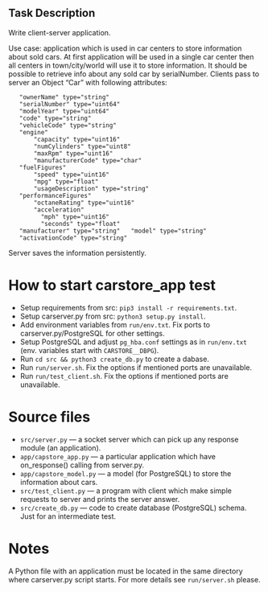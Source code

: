 ## Task Description
Write client-server application.

Use case: application which is used in car centers to store information
about sold cars. At first application will be used in a single car center then
all centers in town/city/world will use it to store information. It should be
possible to retrieve info about any sold car by serialNumber.
Clients pass to server an Object “Car” with following attributes:
```
   "ownerName" type="string"
   "serialNumber" type="uint64"
   "modelYear" type="uint64"
   "code" type="string"
   "vehicleCode" type="string"
   "engine"
       "capacity" type="uint16"
       "numCylinders" type="uint8"
       "maxRpm" type="uint16"
       "manufacturerCode" type="char"
   "fuelFigures"
       "speed" type="uint16"
       "mpg" type="float"
       "usageDescription" type="string"
   "performanceFigures"
       "octaneRating" type="uint16"
       "acceleration"
         "mph" type="uint16"
         "seconds" type="float"
   "manufacturer" type="string"   "model" type="string"
   "activationCode" type="string"
```
Server saves the information persistently.


# How to start carstore_app test
* Setup requirements from src: `pip3 install -r requirements.txt`.
* Setup carserver.py from src: `python3 setup.py install`.
* Add environment variables from `run/env.txt`. Fix ports to carserver.py/PostgreSQL for other settings.
* Setup PostgreSQL and adjust `pg_hba.conf` settings as in `run/env.txt` (env. variables start with `CARSTORE__DBPG`).
* Run `cd src && python3 create_db.py` to create a dabase.
* Run `run/server.sh`. Fix the options if mentioned ports are unavailable.
* Run `run/test_client.sh`. Fix the options if mentioned ports are unavailable.


# Source files
* `src/server.py` — a socket server which can pick up any response module (an application).
* `app/capstore_app.py` — a particular application which have on_response() calling from server.py.
* `app/capstore_model.py` — a model (for PostgreSQL) to store the information about cars.
* `src/test_client.py` — a program with client which make simple requests to server and prints the server answer.
* `src/create_db.py` — code to create database (PostgreSQL) schema. Just for an intermediate test.


# Notes
A Python file with an application must be located in the same directory where carserver.py script starts. For more details see `run/server.sh` please.
